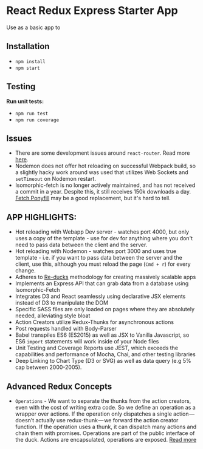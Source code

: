 # React Redux Express Starter App

Use as a basic app to 

## Installation

* `npm install`
* `npm start`

## Testing

**Run unit tests:**

* `npm run test`
* `npm run coverage`


## Issues 

* There are some development issues around `react-router`. Read more [here](https://github.com/ReactTraining/react-router/issues/4752).
* Nodemon does not offer hot reloading on successful Webpack build, so a slightly hacky work around was used that utilizes Web Sockets and `setTimeout` on Nodemon restart. 
* Isomorphic-fetch is no longer actively maintained, and has not received a commit in a year. Despite this, it still receives 150k downloads a day. [Fetch Ponyfill](https://github.com/qubyte/fetch-ponyfill) may be a good replacement, but it's hard to tell.

## APP HIGHLIGHTS:

* Hot reloading with Webapp Dev server - watches port 4000, but only uses a copy of the template - use for dev for anything where you don't need to pass data between the client and the server. 
* Hot reloading with Nodemon - watches port 3000 and uses true template - i.e. if you want to pass data between the server and the client, use this, although you must reload the page (`Cmd + r`) for every change. 
* Adheres to [Re-ducks](https://github.com/alexnm/re-ducks) methodology for creating massively scalable apps
* Implements an Express API that can grab data from a database using Isomorphic-Fetch
* Integrates D3 and React seamlessly using declarative JSX elements instead of D3 to manipulate the DOM
* Specific SASS files are only loaded on pages where they are absolutely needed, alleviating style bloat
* Action Creators utilize Redux-Thunks for asynchronous actions
* Post requests handled with Body-Parser
* Babel transpiles ES6 (ES2015) as well as JSX to Vanilla Javascript, so ES6 `import` statements will work inside of your Node files
* Unit Testing and Coverage Reports use JEST, which exceeds the capabilities and performance of Mocha, Chai, and other testing libraries
* Deep Linking to Chart Type (D3 or SVG) as well as data query (e.g 5% cap between 2000-2005).


## Advanced Redux Concepts

* `Operations` - We want to separate the thunks from the action creators, even with the cost of writing extra code. So we define an operation as a wrapper over actions. If the operation only dispatches a single action — doesn’t actually use redux-thunk — we forward the action creator function. If the operation uses a thunk, it can dispatch many actions and chain them with promises. Operations are part of the public interface of the duck. Actions are encapsulated, operations are exposed. [Read more](https://medium.freecodecamp.com/scaling-your-redux-app-with-ducks-6115955638be)




